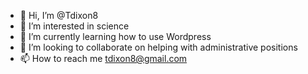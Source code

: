 - 👋 Hi, I’m @Tdixon8
- 👀 I’m interested in science 
- 🌱 I’m currently learning how to use Wordpress 
- 💞️ I’m looking to collaborate on helping with administrative positions 
- 📫 How to reach me tdixon8@gmail.com

<!---
Tdixon8/Tdixon8 is a ✨ special ✨ repository because its `README.md` (this file) appears on your GitHub profile.
You can click the Preview link to take a look at your changes.
--->
